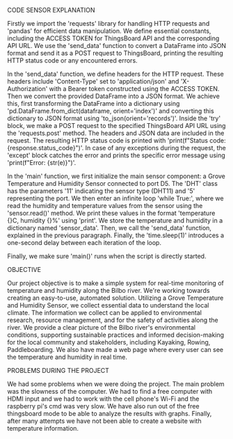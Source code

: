 CODE SENSOR EXPLANATION


Firstly we import the 'requests' library for handling HTTP requests and 'pandas' for efficient data manipulation. We define essential constants, including the ACCESS TOKEN for ThingsBoard API and the corresponding API URL. We use the 'send_data' function to convert a DataFrame into JSON format and send it as a POST request to ThingsBoard, printing the resulting HTTP status code or any encountered errors.

In the 'send_data' function, we define headers for the HTTP request. These headers include 'Content-Type' set to 'application/json' and 'X-Authorization' with a Bearer token constructed using the ACCESS TOKEN. Then we convert the provided DataFrame into a JSON format. We achieve this, first transforming the DataFrame into a dictionary using 'pd.DataFrame.from_dict(dataframe, orient='index')' and converting this dictionary to JSON format using 'to_json(orient='records')'. Inside the 'try' block, we make a POST request to the specified ThingsBoard API URL using the 'requests.post' method. The headers and JSON data are included in the request. The resulting HTTP status code is printed with 'print(f"Status code: {response.status_code}")'. In case of any exceptions during the request, the 'except' block catches the error and prints the specific error message using 'print(f"Error: {str(e)}")'. 


In the 'main' function, we first initialize the main sensor component: a Grove Temperature and Humidity Sensor connected to port D5. The 'DHT' class has the parameters '11' indicating the sensor type (DHT11) and '5' representing the port. We then enter an infinite loop 'while True:', where we read the humidity and temperature values from the sensor using the 'sensor.read()' method. We print these values in the format 'temperature {}C, humidity {}%' using 'print'. We store the temperature and humidity in a dictionary named 'sensor_data'. Then, we call the 'send_data' function, explained in the previous paragraph. Finally, the 'time.sleep(1)' introduces a one-second delay between each iteration of the loop.

Finally, we make sure 'main()' runs when the script is directly started.






OBJECTIVE


Our project objective is to make a simple system for real-time monitoring of temperature and humidity along the Bilbo river. We're working towards creating an easy-to-use, automated solution. Utilizing a Grove Temperature and Humidity Sensor, we collect essential data to understand the local climate. The information we collect can be applied to environmental research, resource management, and for the safety of activities along the river. We provide a clear picture of the Bilbo river's environmental conditions, supporting sustainable practices and informed decision-making for the local community and stakeholders, including Kayaking, Rowing, Paddleboarding.  We also have made a web page where every user can see the temperature and humidity in real time.




PROBLEMS DURING THE PROJECT


We had some problems when we were doing the project. The main problem was the slowness of the computer. We had to find a free computer with HDMI input and we had to work with the cell phone's Wi-Fi and the raspberry pi's cmd was very slow.
We have also run out of the free thingsboard mode to be able to analyze the results with graphs. Finally, after many attempts we have not been able to create a website with temperature information.



